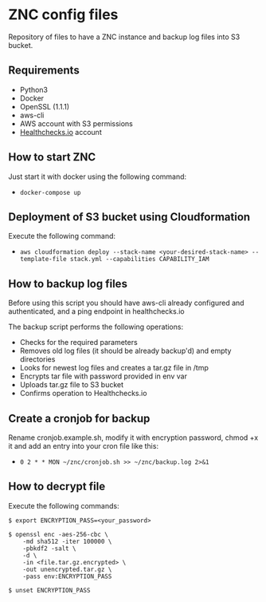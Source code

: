 # ZNC config files

Repository of files to have a ZNC instance and backup log files into S3 bucket.

## Requirements
- Python3
- Docker
- OpenSSL (1.1.1)
- aws-cli
- AWS account with S3 permissions
- [Healthchecks.io](https://www.healthchecks.io) account

## How to start ZNC
Just start it with docker using the following command:
- `docker-compose up`

## Deployment of S3 bucket using Cloudformation
Execute the following command:
- `aws cloudformation deploy --stack-name <your-desired-stack-name> --template-file stack.yml --capabilities CAPABILITY_IAM`

## How to backup log files
Before using this script you should have aws-cli already configured and authenticated, and a ping endpoint in healthchecks.io

The backup script performs the following operations:
- Checks for the required parameters
- Removes old log files (it should be already backup'd) and empty directories
- Looks for newest log files and creates a tar.gz file in /tmp
- Encrypts tar file with password provided in env var
- Uploads tar.gz file to S3 bucket
- Confirms operation to Healthchecks.io

## Create a cronjob for backup
Rename cronjob.example.sh, modify it with encryption password, chmod +x it and add an entry into your cron file like this:
- `0 2 * * MON ~/znc/cronjob.sh >> ~/znc/backup.log 2>&1`

## How to decrypt file
Execute the following commands:

```
$ export ENCRYPTION_PASS=<your_password>

$ openssl enc -aes-256-cbc \
    -md sha512 -iter 100000 \
    -pbkdf2 -salt \
    -d \
    -in <file.tar.gz.encrypted> \
    -out unencrypted.tar.gz \
    -pass env:ENCRYPTION_PASS

$ unset ENCRYPTION_PASS
```
